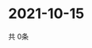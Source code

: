 # 2021-10-15
  共 0条

  <!-- BEGIN -->
  <!-- 最后更新时间Fri Oct 15 2021 10:03:29 GMT+0000 (Coordinated Universal Time) -->
  
  <!-- END -->
  
  